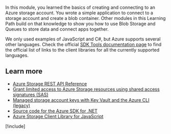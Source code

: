 In this module, you learned the basics of creating and connecting to an Azure storage account. You wrote a simple application to connect to a storage account and create a blob container. Other modules in this Learning Path build on that knowledge to show you how to use Blob Storage and Queues to store data and connect apps together.

We only used examples of JavaScript and C#, but Azure supports several other languages. Check the official [SDK Tools documentation page](/azure/sdks/) to find the official list of links to the client libraries for all the currently supported languages.

## Learn more

- [Azure Storage REST API Reference](/rest/api/storageservices/)
- [Grant limited access to Azure Storage resources using shared access signatures (SAS)](/azure/storage/common/storage-sas-overview)
- [Managed storage account keys with Key Vault and the Azure CLI (legacy)](/azure/key-vault/secrets/overview-storage-keys)
- [Source code for the Azure SDK for .NET](https://github.com/Azure/azure-sdk-for-net)
- [Azure Storage Client Library for JavaScript](https://github.com/Azure/azure-storage-node#azure-storage-javascript-client-library-for-browsers)

[!include[](../../../includes/azure-sandbox-cleanup.md)]
